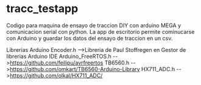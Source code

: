 # tracc_testapp
Codigo para maquina de ensayo de traccion DIY con arduino MEGA y comunicacion serial con python. La app de escritorio permite cominucarse con Arduino y guardar los datos del ensayo de traccion en un csv.

Librerias Arduino
Encoder.h -->Libreria de Paul Stoffregen en Gestor de librerias Arduino IDE
Arduino_FreeRTOS.h -->https://github.com/feilipu/avrfreertos
TB6560.h -->https://github.com/omkart/TB6560-Arduino-Library
HX711_ADC.h -->https://github.com/olkal/HX711_ADC/

